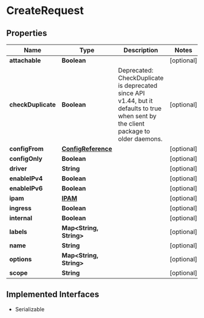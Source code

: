 

# CreateRequest


## Properties

| Name | Type | Description | Notes |
|------------ | ------------- | ------------- | -------------|
|**attachable** | **Boolean** |  |  [optional] |
|**checkDuplicate** | **Boolean** | Deprecated: CheckDuplicate is deprecated since API v1.44, but it defaults to true when sent by the client package to older daemons. |  [optional] |
|**configFrom** | [**ConfigReference**](ConfigReference.md) |  |  [optional] |
|**configOnly** | **Boolean** |  |  [optional] |
|**driver** | **String** |  |  [optional] |
|**enableIPv4** | **Boolean** |  |  [optional] |
|**enableIPv6** | **Boolean** |  |  [optional] |
|**ipam** | [**IPAM**](IPAM.md) |  |  [optional] |
|**ingress** | **Boolean** |  |  [optional] |
|**internal** | **Boolean** |  |  [optional] |
|**labels** | **Map&lt;String, String&gt;** |  |  [optional] |
|**name** | **String** |  |  [optional] |
|**options** | **Map&lt;String, String&gt;** |  |  [optional] |
|**scope** | **String** |  |  [optional] |


## Implemented Interfaces

* Serializable


